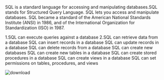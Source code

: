 SQL is a standard language for accessing and manipulating databases.SQL stands for Structured Query Language. SQL lets you access and manipulate databases. SQL became a standard of the American National Standards Institute (ANSI) in 1986, and of the International Organization for Standardization (ISO) in 1987.

1.SQL can execute queries against a database
2.SQL can retrieve data from a database
SQL can insert records in a database
SQL can update records in a database
SQL can delete records from a database
SQL can create new databases
SQL can create new tables in a database
SQL can create stored procedures in a database
SQL can create views in a database
SQL can set permissions on tables, procedures, and views

![download](https://user-images.githubusercontent.com/88396377/133557474-4ca69af7-672b-481e-9135-8fd296827bdd.png)
